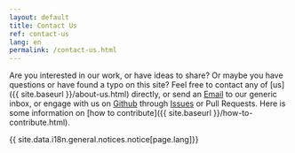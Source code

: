 ```yaml
---
layout: default
title: Contact Us
ref: contact-us
lang: en
permalink: /contact-us.html
---
```


Are you interested in our work, or have ideas to share?
Or maybe you have questions or have found a typo on this site?
Feel free to contact any of [us]({{ site.baseurl }}/about-us.html) directly, or send an [Email](mailto:EDSC.DGIIT.StrategieTI-ITStrategy.IITB.ESDC@hrsdc-rhdcc.gc.ca) to our generic inbox, or engage with us on [Github](https://github.com/sara-sabr/ITStrategy/) through [Issues](https://github.com/sara-sabr/ITStrategy/issues) or Pull Requests.
Here is some information on [how to contribute]({{ site.baseurl }}/how-to-contribute.html).

{{ site.data.i18n.general.notices.notice[page.lang]}}
